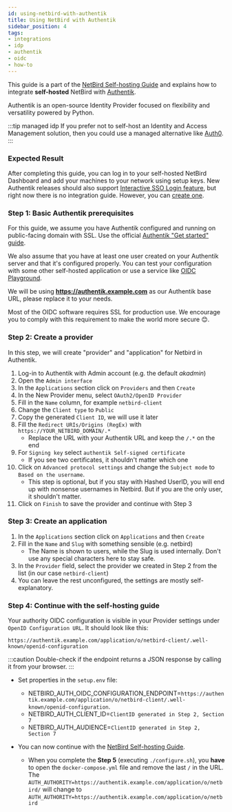 ```yaml
---
id: using-netbird-with-authentik
title: Using NetBird with Authentik
sidebar_position: 4
tags:
- integrations
- idp
- authentik
- oidc
- how-to
---
```


This guide is a part of the [NetBird Self-hosting Guide](/getting-started/self-hosting) and explains how to integrate 
**self-hosted** NetBird with [Authentik](https://goauthentik.io).

Authentik is an open-source Identity Provider focused on flexibility and versatility powered by Python.

:::tip managed idp
If you prefer not to self-host an Identity and Access Management solution, then you could use a managed alternative like
[Auth0](/integrations/identity-providers/self-hosted/using-netbird-with-auth0).
:::


### Expected Result

After completing this guide, you can log in to your self-hosted NetBird Dashboard and add your machines 
to your network using setup keys. New Authentik releases should also support [Interactive SSO Login feature](/getting-started/installation#running-netbird-with-sso-login), but right now there is no integration guide. However, you can [create one](https://github.com/nolog-it/netbird-docs#contributing-to-the-docs).


### Step 1: Basic Authentik prerequisites

For this guide, we assume you have Authentik configured and running on public-facing domain with SSL. Use the official [Authentik "Get started" guide](https://goauthentik.io/docs/installation).

We also assume that you have at least one user created on your Authentik server and that it's configured properly. You can test your configuration with some other self-hosted application or use a service like [OIDC Playground](https://openidconnect.net).

We will be using **https://authentik.example.com** as our Authentik base URL, please replace it to your needs.



Most of the OIDC software requires SSL for production use. 
We encourage you to comply with this requirement to make the world more secure 😊.



### Step 2: Create a provider

In this step, we will create "provider" and "application" for Netbird in Authentik.



1. Log-in to Authentik with Admin account (e.g. the default _akadmin_)
1. Open the `Admin interface`
1. In the `Applications` section click on `Providers` and then `Create`
1. In the New Provider menu, select `OAuth2/OpenID Provider`
1. Fill in the `Name` column, for example `netbird-client`
1. Change the `Client type` to `Public`
1. Copy the generated `Client ID`, we will use it later
1. Fill the `Redirect URIs/Origins (RegEx)` with `https://YOUR_NETBIRD_DOMAIN/.*`
    * Replace the URL with your Authentik URL and keep the `/.*` on the end
1. For `Signing key` select `authentik Self-signed certificate`
    * If you see two certificates, it shouldn't matter which one
1. Click on `Advanced protocol settings` and change the `Subject mode` to `Based on the username`. 
    * This step is optional, but if you stay with Hashed UserID, you will end up with nonsense usernames in Netbird. But if you are the only user, it shouldn't matter.
1. Click on `Finish` to save the provider and continue with Step 3

### Step 3: Create an application

1. In the `Applications` section click on `Applications` and then `Create`
1. Fill in the `Name` and `Slug` with something sensible (e.g. netbird)
    * The Name is shown to users, while the Slug is used internally. Don't use any special characters here to stay safe.
1. In the `Provider` field, select the provider we created in Step 2 from the list (in our case `netbird-client`)
1. You can leave the rest unconfigured, the settings are mostly self-explanatory.


### Step 4: Continue with the self-hosting guide

Your authority OIDC configuration is visible in your Provider settings under `OpenID Configuration URL`. It should look like this:
```
https://authentik.example.com/application/o/netbird-client/.well-known/openid-configuration
```
:::caution
Double-check if the endpoint returns a JSON response by calling it from your browser.
:::

- Set properties in the `setup.env` file:
  - NETBIRD_AUTH_OIDC_CONFIGURATION_ENDPOINT=`https://authentik.example.com/application/o/netbird-client/.well-known/openid-configuration`.
  - NETBIRD_AUTH_CLIENT_ID=`ClientID generated in Step 2, Section 7`
  - NETBIRD_AUTH_AUDIENCE=`ClientID generated in Step 2, Section 7`


- You can now continue with the [NetBird Self-hosting Guide](/getting-started/self-hosting#step-3-configure-identity-provider). 
  - When you complete the __Step 5__ (executing `./configure.sh`), you __have__ to open the `docker-compose.yml` file and remove the last `/` in the URL. The `AUTH_AUTHORITY=https://authentik.example.com/application/o/netbird/` will change to `AUTH_AUTHORITY=https://authentik.example.com/application/o/netbird`